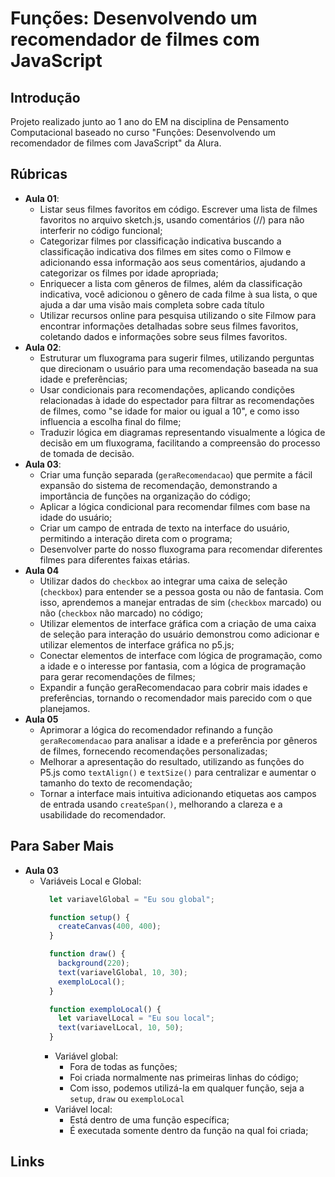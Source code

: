 # Funções: Desenvolvendo um recomendador de filmes com JavaScript

## Introdução

Projeto realizado junto ao 1 ano do EM na disciplina de Pensamento Computacional baseado no curso "Funções: Desenvolvendo um recomendador de filmes com JavaScript" da Alura.

## Rúbricas

* **Aula 01**:
  * Listar seus filmes favoritos em código. Escrever uma lista de filmes favoritos no arquivo sketch.js, usando comentários (//) para não interferir no código funcional;
  * Categorizar filmes por classificação indicativa buscando a classificação indicativa dos filmes em sites como o Filmow e adicionando essa informação aos seus comentários, ajudando a categorizar os filmes por idade apropriada;
  * Enriquecer a lista com gêneros de filmes, além da classificação indicativa, você adicionou o gênero de cada filme à sua lista, o que ajuda a dar uma visão mais completa sobre cada título
  * Utilizar recursos online para pesquisa utilizando o site Filmow para encontrar informações detalhadas sobre seus filmes favoritos, coletando dados e informações sobre seus filmes favoritos.
* **Aula 02**:
  * Estruturar um fluxograma para sugerir filmes, utilizando perguntas que direcionam o usuário para uma recomendação baseada na sua idade e preferências;
  * Usar condicionais para recomendações, aplicando condições relacionadas à idade do espectador para filtrar as recomendações de filmes, como "se idade for maior ou igual a 10", e como isso influencia a escolha final do filme;
  * Traduzir lógica em diagramas representando visualmente a lógica de decisão em um fluxograma, facilitando a compreensão do processo de tomada de decisão.
* **Aula 03**:
  * Criar uma função separada (`geraRecomendacao`) que permite a fácil expansão do sistema de recomendação, demonstrando a importância de funções na organização do código;
  * Aplicar a lógica condicional para recomendar filmes com base na idade do usuário;
  * Criar um campo de entrada de texto na interface do usuário, permitindo a interação direta com o programa;
  * Desenvolver parte do nosso fluxograma para recomendar diferentes filmes para diferentes faixas etárias.
* **Aula 04**
  * Utilizar dados do `checkbox` ao integrar uma caixa de seleção (`checkbox`) para entender se a pessoa gosta ou não de fantasia. Com isso, aprendemos a manejar entradas de sim (`checkbox` marcado) ou não (`checkbox` não marcado) no código;
  * Utilizar elementos de interface gráfica com a criação de uma caixa de seleção para interação do usuário demonstrou como adicionar e utilizar elementos de interface gráfica no p5.js;
  * Conectar elementos de interface com lógica de programação, como a idade e o interesse por fantasia, com a lógica de programação para gerar recomendações de filmes;
  * Expandir a função geraRecomendacao para cobrir mais idades e preferências, tornando o recomendador mais parecido com o que planejamos.
* **Aula 05**
  * Aprimorar a lógica do recomendador refinando a função `geraRecomendacao` para analisar a idade e a preferência por gêneros de filmes, fornecendo recomendações personalizadas;
  * Melhorar a apresentação do resultado, utilizando as funções do P5.js como `textAlign()` e `textSize()` para centralizar e aumentar o tamanho do texto de recomendação;
  * Tornar a interface mais intuitiva adicionando etiquetas aos campos de entrada usando `createSpan()`, melhorando a clareza e a usabilidade do recomendador.


## Para Saber Mais

* **Aula 03**
  * Variáveis Local e Global:
    ```js
      let variavelGlobal = "Eu sou global";

      function setup() {
        createCanvas(400, 400);
      }

      function draw() {
        background(220);
        text(variavelGlobal, 10, 30);
        exemploLocal();
      }

      function exemploLocal() {
        let variavelLocal = "Eu sou local";
        text(variavelLocal, 10, 50);
      }
    ```
    * Variável global:
      * Fora de todas as funções;
      * Foi criada normalmente nas primeiras linhas do código;
      * Com isso, podemos utilizá-la em qualquer função, seja a `setup`, `draw` ou `exemploLocal`
    * Variável local:
      * Está dentro de uma função específica;
      * É executada somente dentro da função na qual foi criada;

## Links